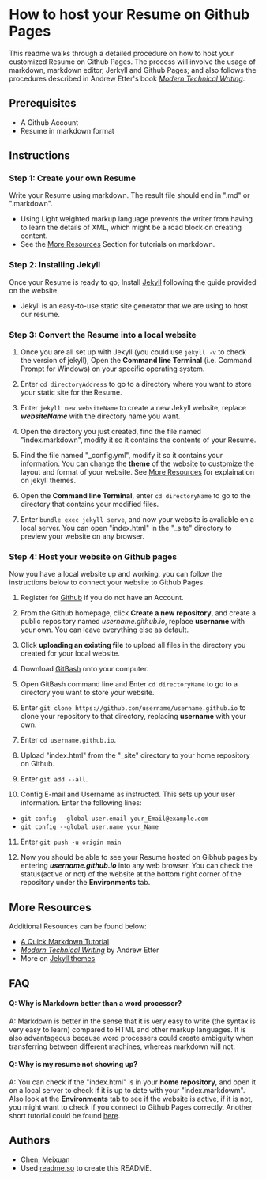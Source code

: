 
# How to host your Resume on Github Pages

This readme walks through a detailed procedure on how to host your 
customized Resume on Github Pages. The process will involve the usage
of markdown, markdown editor, Jerkyll and Github Pages; and also follows the
procedures described in Andrew Etter's book [_Modern Technical Writing_](#more-resources).

## Prerequisites
- A Github Account
- Resume in markdown format
## Instructions
### Step 1: Create your own Resume
Write your Resume using markdown. The result file should end in 
".md" or ".markdown". 
- Using Light weighted markup language prevents the writer from having to learn the details of XML, which might be a road block on creating content.
- See the [More Resources](#more-resources) Section for tutorials on markdown.

### Step 2: Installing Jekyll
Once your Resume is ready to go, Install [Jekyll](https://jekyllrb.com/docs/) 
following the guide provided on the website.
- Jekyll is an easy-to-use static site generator that we are using to host our resume.

### Step 3: Convert the Resume into a local website
1. Once you are all set up with Jekyll (you could use ```jekyll -v``` to check the version of jekyll), Open the **Command line Terminal** (i.e. Command Prompt for Windows) on your specific operating system.

2. Enter ```cd directoryAddress``` to go to a directory where you want to store your static site for the Resume.

3. Enter ```jekyll new websiteName``` to create a new Jekyll website, replace _**websiteName**_ with the directory name you want.

4. Open the directory you just created, find the file named "index.markdown", modify it so it contains the contents of your Resume.

5. Find the file named "_config.yml", modify it so it contains your information. You can change the **theme** of the website to customize the layout and format of your website. See [More Resources](#more-resources) for explaination on jekyll themes.

6. Open the **Command line Terminal**, enter ```cd directoryName``` to go to the directory that contains your modified files.

7. Enter ```bundle exec jekyll serve```, and now your website is avaliable on a local server. You can open "index.html" in the "_site" directory to preview your website on any browser. 

### Step 4: Host your website on Github pages
Now you have a local website up and working, you can follow the instructions below to connect your website to Github Pages. 
1. Register for [Github](https://github.com/) if you do not have an Account.

2. From the Github homepage, click **Create a new repository**, and create a public repository named _username.github.io_, replace **username** with your own. You can leave everything else as default.

3. Click **uploading an existing file** to upload all files in the directory you created for your local website.

4. Download [GitBash](https://git-scm.com/downloads) onto your computer.

5. Open GitBash command line and Enter ```cd directoryName``` to go to a directory you want to store your website.

6. Enter ```git clone https://github.com/username/username.github.io``` to clone your repository to that directory, replacing **username** with your own.

7. Enter ```cd username.github.io```.

8. Upload "index.html" from the "_site" directory to your home repository on Github.

9. Enter ```git add --all```.

10. Config E-mail and Username as instructed. This sets up your user information. Enter the following lines:
- ```git config --global user.email your_Email@example.com```
- ```git config --global user.name your_Name```

11. Enter ```git push -u origin main```

12. Now you should be able to see your Resume hosted on Gibhub pages by entering _**username.github.io**_ into any web browser. You can check the status(active or not) of the website at the bottom right corner of the repository under the **Environments** tab.

## More Resources
Additional Resources can be found below:
- [A Quick Markdown Tutorial](https://helloacm.com/markdown-markup-language-quick-tutorial/)
- [_Modern Technical Writing_](https://www.amazon.ca/Modern-Technical-Writing-Introduction-Documentation-ebook/dp/B01A2QL9SS) by Andrew Etter
- More on [Jekyll themes](https://jekyllrb.com/)

## FAQ

#### **Q: Why is Markdown better than a word processor?**
A: Markdown is better in the sense that it is very easy to write 
(the syntax is very easy to learn) compared to HTML and other markup languages. 
It is also advantageous because word processers could create ambiguity when transferring
between different machines, whereas markdown will not. 


#### **Q: Why is my resume not showing up?**
A: You can check if the "index.html" is in your **home repository**, and open it on a local server to check if
it is up to date with your "index.markdowm". Also look at the **Environments** tab to see if the website is active, 
if it is not, you might want to check if you connect to Github Pages correctly. Another short tutorial could be found
[here](https://pages.github.com/).
## Authors

- Chen, Meixuan
- Used [readme.so](https://readme.so/editor) to create this README.
